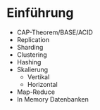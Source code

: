 # Einführung

* CAP-Theorem/BASE/ACID
* Replication
* Sharding
* Clustering
* Hashing
* Skalierung
	* Vertikal
	* Horizontal
* Map-Reduce
* In Memory Datenbanken

